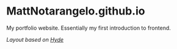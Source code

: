 # MattNotarangelo.github.io
My portfolio website. Essentially my first introduction to frontend.

*Layout based on [Hyde](https://github.com/poole/hyde)*